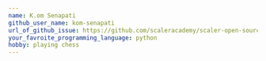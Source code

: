 ```yaml
---
name: K.om Senapati
github_user_name: kom-senapati
url_of_github_issue: https://github.com/scaleracademy/scaler-open-source-september-challenge/issues/14
your_favroite_programming_language: python
hobby: playing chess
---
```


